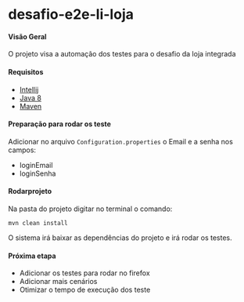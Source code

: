# desafio-e2e-li-loja

#### Visão Geral

   O projeto visa a automação dos testes para o desafio da loja integrada    

#### Requisitos

* [Intellij](https://www.jetbrains.com/pt-br/idea/download/#section=linux)
* [Java 8](https://www.oracle.com/br/java/technologies/javase/javase-jdk8-downloads.html)
* [Maven](https://mvnrepository.com/)


#### Preparação para rodar os teste

Adicionar no arquivo `Configuration.properties` o Email e a senha nos campos:
 - loginEmail
 - loginSenha


#### Rodarprojeto

Na pasta do projeto digitar no terminal o comando:

```
mvn clean install
```
O sistema irá baixar as dependências do projeto e irá rodar os testes.

#### Próxima etapa

- Adicionar os testes para rodar no firefox
- Adicionar mais cenários
- Otimizar o tempo de execução dos teste
